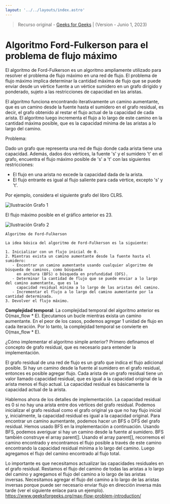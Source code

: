```yaml
---
layout: '../../layouts/index.astro'
---
```


> Recurso original - [Geeks for Geeks](https://www.geeksforgeeks.org/ford-fulkerson-algorithm-for-maximum-flow-problem/) |
> (Version - Junio 1, 2023)

# Algoritmo Ford-Fulkerson para el problema de flujo máximo

El algoritmo de Ford-Fulkerson es un algoritmo ampliamente utilizado para resolver el problema de flujo máximo en una red de flujo. El problema de flujo máximo implica determinar la cantidad máxima de flujo que se puede enviar desde un vértice fuente a un vértice sumidero en un grafo dirigido y ponderado, sujeto a las restricciones de capacidad en las aristas.

El algoritmo funciona encontrando iterativamente un camino aumentante, que es un camino desde la fuente hasta el sumidero en el grafo residual, es decir, el grafo obtenido al restar el flujo actual de la capacidad de cada arista. El algoritmo luego incrementa el flujo a lo largo de este camino en la cantidad máxima posible, que es la capacidad mínima de las aristas a lo largo del camino.

Problema:

Dado un grafo que representa una red de flujo donde cada arista tiene una capacidad. Además, dados dos vértices, la fuente 's' y el sumidero 't' en el grafo, encuentra el flujo máximo posible de 's' a 't' con las siguientes restricciones:

* El flujo en una arista no excede la capacidad dada de la arista.
* El flujo entrante es igual al flujo saliente para cada vértice, excepto 's' y 't'.

Por ejemplo, considera el siguiente grafo del libro CLRS.

![Ilustración Grafo 1](https://media.geeksforgeeks.org/wp-content/cdn-uploads/ford_fulkerson11.png)

El flujo máximo posible en el gráfico anterior es 23.

![Ilustración Grafo 2](https://media.geeksforgeeks.org/wp-content/cdn-uploads/ford_fulkerson2.png)

```
Algoritmo de Ford-Fulkerson

La idea básica del algoritmo de Ford-Fulkerson es la siguiente:

1. Inicializar con un flujo inicial de 0.
2. Mientras exista un camino aumentante desde la fuente hasta el sumidero:
   - Encontrar un camino aumentante usando cualquier algoritmo de búsqueda de caminos, como búsqueda 
     en anchura (BFS) o búsqueda en profundidad (DFS).
   - Determinar la cantidad de flujo que se puede enviar a lo largo del camino aumentante, que es la 
     capacidad residual mínima a lo largo de las aristas del camino.
   - Incrementar el flujo a lo largo del camino aumentante por la cantidad determinada.
3. Devolver el flujo máximo.
```

**Complejidad temporal**: La complejidad temporal del algoritmo anterior es O(max_flow * E). Ejecutamos un bucle mientras exista un camino aumentante. En el peor de los casos, podemos agregar 1 unidad de flujo en cada iteración. Por lo tanto, la complejidad temporal se convierte en O(max_flow * E).

¿Cómo implementar el algoritmo simple anterior?
Primero definamos el concepto de grafo residual, que es necesario para entender la implementación.

El grafo residual de una red de flujo es un grafo que indica el flujo adicional posible. Si hay un camino desde la fuente al sumidero en el grafo residual, entonces es posible agregar flujo. Cada arista de un grafo residual tiene un valor llamado capacidad residual, que es igual a la capacidad original de la arista menos el flujo actual. La capacidad residual es básicamente la capacidad actual de la arista.

Hablemos ahora de los detalles de implementación. La capacidad residual es 0 si no hay una arista entre dos vértices del grafo residual. Podemos inicializar el grafo residual como el grafo original ya que no hay flujo inicial y, inicialmente, la capacidad residual es igual a la capacidad original. Para encontrar un camino aumentante, podemos hacer un BFS o DFS del grafo residual. Hemos usado BFS en la implementación a continuación. Usando BFS, podemos averiguar si hay un camino desde la fuente al sumidero. BFS también construye el array parent[]. Usando el array parent[], recorremos el camino encontrado y encontramos el flujo posible a través de este camino encontrando la capacidad residual mínima a lo largo del camino. Luego agregamos el flujo del camino encontrado al flujo total.

Lo importante es que necesitamos actualizar las capacidades residuales en el grafo residual. Restamos el flujo del camino de todas las aristas a lo largo del camino y agregamos el flujo del camino a lo largo de las aristas inversas. Necesitamos agregar el flujo del camino a lo largo de las aristas inversas porque puede ser necesario enviar flujo en dirección inversa más tarde (ver el siguiente enlace para un ejemplo).
https://www.geeksforgeeks.org/max-flow-problem-introduction/